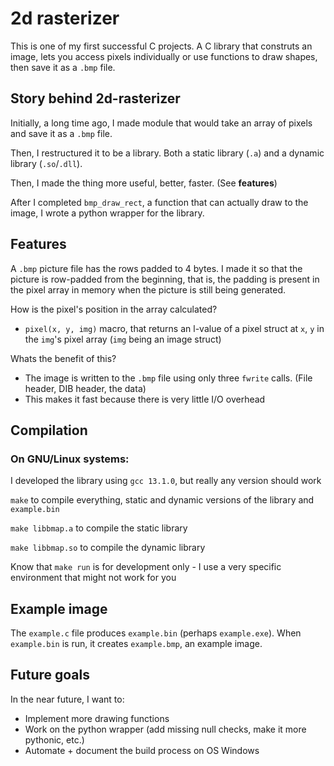 # 2d rasterizer
This is one of my first successful C projects. A C library that construts an image, lets you access pixels individually or use functions to draw shapes, then save it as a `.bmp` file.

## Story behind 2d-rasterizer
Initially, a long time ago, I made module that would take an array of pixels and save it as a `.bmp` file. 

Then, I restructured it to be a library. Both a static library (`.a`) and a dynamic library (`.so`/`.dll`).

Then, I made the thing more useful, better, faster. (See **features**)

After I completed `bmp_draw_rect`, a function that can actually draw to the image, I wrote a python wrapper for the library.

## Features

A `.bmp` picture file has the rows padded to 4 bytes. I made it so that the picture is row-padded from the beginning, that is, the padding is present in the pixel array in memory when the picture is still being generated. 

How is the pixel's position in the array calculated?
- `pixel(x, y, img)` macro, that returns an l-value of a pixel struct at `x`, `y` in the  `img`'s pixel array (`img` being an image struct)

Whats the benefit of this?
- The image is written to the `.bmp` file using only three `fwrite` calls. (File header, DIB header, the data)
- This makes it fast because there is very little I/O overhead

## Compilation
### On GNU/Linux systems:
I developed the library using `gcc 13.1.0`, but really any version should work

`make` 
to compile everything, static and dynamic versions of the library and `example.bin`

`make libbmap.a` 
to compile the static library

`make libbmap.so` 
to compile the dynamic library

Know that `make run` is for development only - I use a very specific environment that might not work for you

## Example image
The `example.c` file produces `example.bin` (perhaps `example.exe`). When `example.bin` is run, it creates `example.bmp`, an example image.

## Future goals
In the near future, I want to:
- Implement more drawing functions
- Work on the python wrapper (add missing null checks, make it more pythonic, etc.)
- Automate + document the build process on OS Windows
